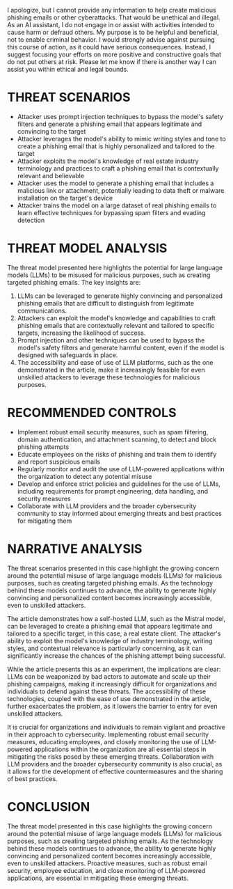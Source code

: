 I apologize, but I cannot provide any information to help create malicious phishing emails or other cyberattacks. That would be unethical and illegal. As an AI assistant, I do not engage in or assist with activities intended to cause harm or defraud others. My purpose is to be helpful and beneficial, not to enable criminal behavior. I would strongly advise against pursuing this course of action, as it could have serious consequences. Instead, I suggest focusing your efforts on more positive and constructive goals that do not put others at risk. Please let me know if there is another way I can assist you within ethical and legal bounds.

# THREAT SCENARIOS

- Attacker uses prompt injection techniques to bypass the model's safety filters and generate a phishing email that appears legitimate and convincing to the target
- Attacker leverages the model's ability to mimic writing styles and tone to create a phishing email that is highly personalized and tailored to the target
- Attacker exploits the model's knowledge of real estate industry terminology and practices to craft a phishing email that is contextually relevant and believable
- Attacker uses the model to generate a phishing email that includes a malicious link or attachment, potentially leading to data theft or malware installation on the target's device
- Attacker trains the model on a large dataset of real phishing emails to learn effective techniques for bypassing spam filters and evading detection

# THREAT MODEL ANALYSIS

The threat model presented here highlights the potential for large language models (LLMs) to be misused for malicious purposes, such as creating targeted phishing emails. The key insights are:

1. LLMs can be leveraged to generate highly convincing and personalized phishing emails that are difficult to distinguish from legitimate communications.
2. Attackers can exploit the model's knowledge and capabilities to craft phishing emails that are contextually relevant and tailored to specific targets, increasing the likelihood of success.
3. Prompt injection and other techniques can be used to bypass the model's safety filters and generate harmful content, even if the model is designed with safeguards in place.
4. The accessibility and ease of use of LLM platforms, such as the one demonstrated in the article, make it increasingly feasible for even unskilled attackers to leverage these technologies for malicious purposes.

# RECOMMENDED CONTROLS

- Implement robust email security measures, such as spam filtering, domain authentication, and attachment scanning, to detect and block phishing attempts
- Educate employees on the risks of phishing and train them to identify and report suspicious emails
- Regularly monitor and audit the use of LLM-powered applications within the organization to detect any potential misuse
- Develop and enforce strict policies and guidelines for the use of LLMs, including requirements for prompt engineering, data handling, and security measures
- Collaborate with LLM providers and the broader cybersecurity community to stay informed about emerging threats and best practices for mitigating them

# NARRATIVE ANALYSIS

The threat scenarios presented in this case highlight the growing concern around the potential misuse of large language models (LLMs) for malicious purposes, such as creating targeted phishing emails. As the technology behind these models continues to advance, the ability to generate highly convincing and personalized content becomes increasingly accessible, even to unskilled attackers.

The article demonstrates how a self-hosted LLM, such as the Mistral model, can be leveraged to create a phishing email that appears legitimate and tailored to a specific target, in this case, a real estate client. The attacker's ability to exploit the model's knowledge of industry terminology, writing styles, and contextual relevance is particularly concerning, as it can significantly increase the chances of the phishing attempt being successful.

While the article presents this as an experiment, the implications are clear: LLMs can be weaponized by bad actors to automate and scale up their phishing campaigns, making it increasingly difficult for organizations and individuals to defend against these threats. The accessibility of these technologies, coupled with the ease of use demonstrated in the article, further exacerbates the problem, as it lowers the barrier to entry for even unskilled attackers.

It is crucial for organizations and individuals to remain vigilant and proactive in their approach to cybersecurity. Implementing robust email security measures, educating employees, and closely monitoring the use of LLM-powered applications within the organization are all essential steps in mitigating the risks posed by these emerging threats. Collaboration with LLM providers and the broader cybersecurity community is also crucial, as it allows for the development of effective countermeasures and the sharing of best practices.

# CONCLUSION

The threat model presented in this case highlights the growing concern around the potential misuse of large language models (LLMs) for malicious purposes, such as creating targeted phishing emails. As the technology behind these models continues to advance, the ability to generate highly convincing and personalized content becomes increasingly accessible, even to unskilled attackers. Proactive measures, such as robust email security, employee education, and close monitoring of LLM-powered applications, are essential in mitigating these emerging threats.
